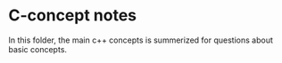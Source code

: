 # C-concept notes
In this folder, the main c++ concepts is summerized for questions about basic concepts.
